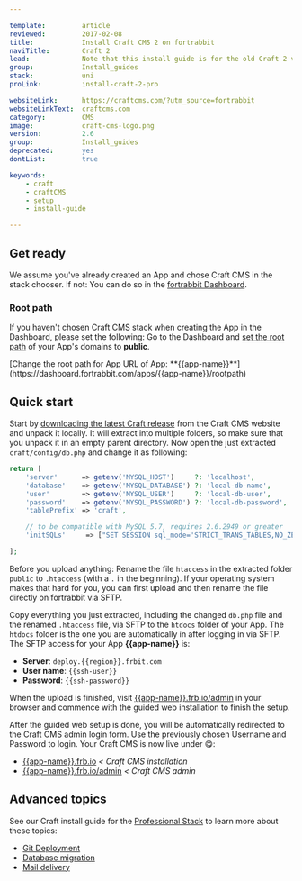 ```yaml
---

template:         article
reviewed:         2017-02-08
title:            Install Craft CMS 2 on fortrabbit
naviTitle:        Craft 2
lead:             Note that this install guide is for the old Craft 2 version. The install guide for current version 3 is over <a href='/install-craft-3-uni'>here</a>.
group:            Install_guides
stack:            uni
proLink:          install-craft-2-pro

websiteLink:      https://craftcms.com/?utm_source=fortrabbit
websiteLinkText:  craftcms.com
category:         CMS
image:            craft-cms-logo.png
version:          2.6
group:            Install_guides
deprecated:       yes
dontList:         true

keywords:
    - craft
    - craftCMS
    - setup
    - install-guide

---
```



## Get ready

We assume you've already created an App and chose Craft CMS in the stack chooser. If not: You can do so in the [fortrabbit Dashboard](/dashboard).

### Root path

If you haven't chosen Craft CMS stack when creating the App in the Dashboard, please set the following: Go to the Dashboard and [set the root path](/app#toc-root-path) of your App's domains to **public**.

<div markdown="1" data-user="known">
[Change the root path for App URL of App: **{{app-name}}**](https://dashboard.fortrabbit.com/apps/{{app-name}}/rootpath)
</div>


## Quick start

Start by [downloading the latest Craft release](https://craftcms.com/) from the Craft CMS website and unpack it locally. It will extract into multiple folders, so make sure that you unpack it in an empty parent directory. Now open the just extracted `craft/config/db.php` and change it as following:

```php
return [
	'server'      => getenv('MYSQL_HOST')     ?: 'localhost',
	'database'    => getenv('MYSQL_DATABASE') ?: 'local-db-name',
	'user'        => getenv('MYSQL_USER')     ?: 'local-db-user',
	'password'    => getenv('MYSQL_PASSWORD') ?: 'local-db-password',
	'tablePrefix' => 'craft',

	// to be compatible with MySQL 5.7, requires 2.6.2949 or greater
	'initSQLs'     => ["SET SESSION sql_mode='STRICT_TRANS_TABLES,NO_ZERO_IN_DATE,NO_ZERO_DATE,ERROR_FOR_DIVISION_BY_ZERO,NO_AUTO_CREATE_USER,NO_ENGINE_SUBSTITUTION';"],

];
```

Before you upload anything: Rename the file `htaccess` in the extracted folder `public` to `.htaccess` (with a `.` in the beginning). If your operating system makes that hard for you, you can first upload and then rename the file directly on fortrabbit via SFTP.

Copy everything you just extracted, including the changed `db.php` file and the renamed `.htaccess` file, via SFTP to the `htdocs` folder of your App. The `htdocs` folder is the one you are automatically in after logging in via SFTP. The SFTP access for your App **{{app-name}}** is:

* **Server**: `deploy.{{region}}.frbit.com`
* **User name**: `{{ssh-user}}`
* **Password**: `{{ssh-password}}`

When the upload is finished, visit [{{app-name}}.frb.io/admin](https://{{app-name}}.frb.io/admin) in your browser and commence with the guided web installation to finish the setup.

After the guided web setup is done, you will be automatically redirected to the Craft CMS admin login form. Use the previously chosen Username and Password to login. Your Craft CMS is now live under 😋:

* [{{app-name}}.frb.io](https://{{app-name}}.frb.io) _< Craft CMS installation_
* [{{app-name}}.frb.io/admin](https://{{app-name}}.frb.io/admin) _< Craft CMS admin_


## Advanced topics

See our Craft install guide for the [Professional Stack](/app-pro) to learn more about these topics:

* [Git Deployment](/install-craft-2-pro#toc-deploy-with-git)
* [Database migration](/install-craft-2-pro#toc-database-migration)
* [Mail delivery](/install-craft-2-pro#toc-sending-mail)



<!-- TODO: write on how to customize it -->
<!-- TODO: hint or example to install with wget via SSH  -->
